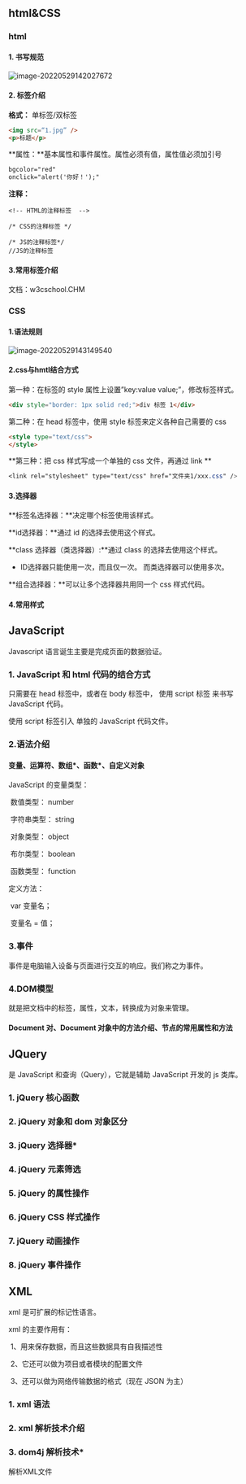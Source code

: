 ## html&CSS

### html

#### 1. 书写规范

![image-20220529142027672](C:\Users\10275\AppData\Roaming\Typora\typora-user-images\image-20220529142027672.png)

#### 2. 标签介绍

**格式：** 单标签/双标签

```html
<img src=“1.jpg” />
<p>标题</p>
```

**属性：**基本属性和事件属性。属性必须有值，属性值必须加引号

```html
bgcolor="red"
onclick="alert('你好！');"
```

**注释：**

```
<!-- HTML的注释标签  --> 

/* CSS的注释标签 */

/* JS的注释标签*/
//JS的注释标签
```

#### 3.常用标签介绍

文档：w3cschool.CHM



### CSS

#### 1.语法规则

![image-20220529143149540](C:\Users\10275\AppData\Roaming\Typora\typora-user-images\image-20220529143149540.png)

#### 2.css与hmtl结合方式

第一种：在标签的 style 属性上设置”key:value value;”，修改标签样式。

```html
<div style="border: 1px solid red;">div 标签 1</div>
```

第二种：在 head 标签中，使用 style 标签来定义各种自己需要的 css

```html
<style type="text/css">
</style>
```

**第三种：把 css 样式写成一个单独的 css 文件，再通过 link **

```css
<link rel="stylesheet" type="text/css" href="文件夹1/xxx.css" /> 
```



#### 3.选择器

**标签名选择器：**决定哪个标签使用该样式。

**id选择器：**通过 id 的选择去使用这个样式。

**class 选择器（类选择器）:**通过 class 的选择去使用这个样式。

- ID选择器只能使用一次，而且仅一次。 而类选择器可以使用多次。

**组合选择器：**可以让多个选择器共用同一个 css 样式代码。



#### 4.常用样式





## JavaScript

Javascript 语言诞生主要是完成页面的数据验证。

### 1. JavaScript 和 html 代码的结合方式

只需要在 head 标签中，或者在 body 标签中， 使用 script 标签 来书写 JavaScript 代码。

使用 script 标签引入 单独的 JavaScript 代码文件。

### 2.语法介绍

#### 变量、运算符、数组\*、函数\*、自定义对象

JavaScript 的变量类型： 

​	数值类型： number 

​	字符串类型： string 

​	对象类型： object 

​	布尔类型： boolean 

​	函数类型： function

定义方法：

​	var 变量名；

​	变量名 = 值；





### 3.事件

事件是电脑输入设备与页面进行交互的响应。我们称之为事件。

### 4.DOM模型

就是把文档中的标签，属性，文本，转换成为对象来管理。

#### Document 对、Document 对象中的方法介绍、节点的常用属性和方法







## JQuery

是 JavaScript 和查询（Query），它就是辅助 JavaScript 开发的 js 类库。

### 1. jQuery 核心函数

### 2. jQuery 对象和 dom 对象区分

### 3. jQuery 选择器*

### 4. jQuery 元素筛选

### 5. jQuery 的属性操作

### 6. jQuery CSS 样式操作 

### 7. jQuery 动画操作 

### 8. jQuery 事件操作



## XML

xml 是可扩展的标记性语言。

xml 的主要作用有：

​	 1、用来保存数据，而且这些数据具有自我描述性 

​	 2、它还可以做为项目或者模块的配置文件 

​	 3、还可以做为网络传输数据的格式（现在 JSON 为主）



### 1. xml 语法

### 2. xml 解析技术介绍

### 3. dom4j 解析技术*

解析XML文件
